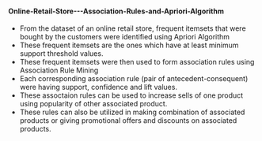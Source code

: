 #### Online-Retail-Store---Association-Rules-and-Apriori-Algorithm
- From the dataset of an online retail store, frequent itemsets that were bought by the customers were identified using Apriori Algorithm
- These frequent itemsets are the ones which have at least minimum support threshold values.
- These frequent itemsets were then used to form association rules using Association Rule Mining
- Each corresponding association rule (pair of antecedent-consequent) were having support, confidence and lift values.
- These assoctaion rules can be used to increase sells of one product using popularity of other associated product.
- These rules can also be utilized in making combination of associated products or giving promotional offers and discounts on associated products.

